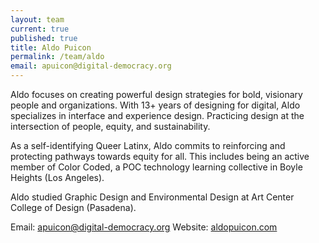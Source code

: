 ```yaml
---
layout: team
current: true
published: true
title: Aldo Puicon
permalink: /team/aldo
email: apuicon@digital-democracy.org
---
```

Aldo focuses on creating powerful design strategies for bold, visionary people and organizations. With 13+ years of designing for digital, Aldo specializes in interface and experience design. Practicing design at the intersection of people, equity, and sustainability.

As a self-identifying Queer Latinx, Aldo commits to reinforcing and protecting pathways towards equity for all. This includes being an active member of Color Coded, a POC technology learning collective in Boyle Heights (Los Angeles).

Aldo studied Graphic Design and Environmental Design at Art Center College of Design (Pasadena).

Email: [apuicon@digital-democracy.org](mailto:apuicon@digital-democracy.org)
Website: [aldopuicon.com](http://www.aldopuicon.com/)



